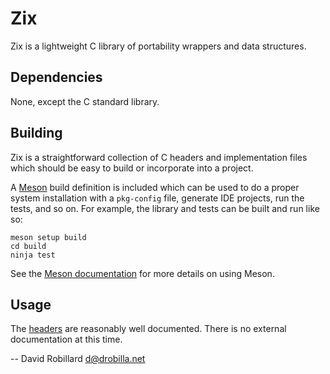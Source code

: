 Zix
===

Zix is a lightweight C library of portability wrappers and data structures.

Dependencies
------------

None, except the C standard library.

Building
--------

Zix is a straightforward collection of C headers and implementation files which
should be easy to build or incorporate into a project.

A [Meson][] build definition is included which can be used to do a proper
system installation with a `pkg-config` file, generate IDE projects, run the
tests, and so on.  For example, the library and tests can be built and run like
so:

    meson setup build
    cd build
    ninja test

See the [Meson documentation][] for more details on using Meson.

Usage
-----

The [headers](include/zix/) are reasonably well documented.  There is no
external documentation at this time.

 -- David Robillard <d@drobilla.net>

[Meson]: https://mesonbuild.com/

[Meson documentation]: https://mesonbuild.com/Quick-guide.html
